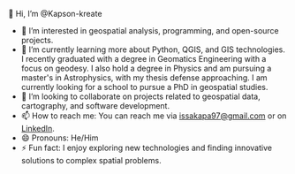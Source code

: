 👋 Hi, I’m @Kapson-kreate

- 👀 I’m interested in geospatial analysis, programming, and open-source projects.
- 🌱 I’m currently learning more about Python, QGIS, and GIS technologies. I recently graduated with a degree in Geomatics Engineering with a focus on geodesy. I also hold a degree in Physics and am pursuing a master's in Astrophysics, with my thesis defense approaching. I am currently looking for a school to pursue a PhD in geospatial studies.
- 💞️ I’m looking to collaborate on projects related to geospatial data, cartography, and software development.
- 📫 How to reach me: You can reach me via [issakapa97@gmail.com](mailto:issakapa97@gmail.com) or on [LinkedIn](https://www.linkedin.com/in/issa-kapa-06a8172a2/).
- 😄 Pronouns: He/Him
- ⚡ Fun fact: I enjoy exploring new technologies and finding innovative solutions to complex spatial problems.

<!---
Kapson-kreate/Kapson-kreate is a ✨ special ✨ repository because its `README.md` (this file) appears on your GitHub profile.
You can click the Preview link to take a look at your changes.
-->
